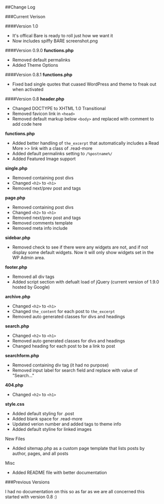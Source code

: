##Change Log

###Current Verison

####Version 1.0
- It's offical Bare is ready to roll just how we want it
- Now includes spiffy BARE screenshot.png

####Version 0.9.0
**functions.php**
- Removed default permalinks
- Added Theme Options

####Version 0.8.1
**functions.php**
- Fixed bad single quotes that cuased WordPress and theme to freak out when activated

####Version 0.8
**header.php**
- Changed DOCTYPE to XHTML 1.0 Transitional
- Removed favicon link in `<head>`
- Removed default markup below `<body>` and replaced with comment to add code here

**functions.php**
- Added better handling of `the_excerpt` that automatically includes a Read More >> link with a class of .read-more
- Added default permalinks setting to `/%postname%/`
- Added Featured Image support

**single.php**
- Removed containing post divs
- Changed `<h2>` to `<h1>`
- Removed next/prev post and tags

**page.php**
- Removed containing post divs
- Changed `<h2>` to `<h1>`
- Removed next/prev post and tags
- Removed comments template
- Removed meta info include

**sidebar.php**
- Removed check to see if there were any widgets are not, and if not display some default widgets. Now it will only show widgets set in the WP Admin area.

**footer.php**
- Removed all div tags
- Added script section with defualt load of jQuery (current version of 1.9.0 hosted by Google)

**archive.php**
- Changed `<h2>` to `<h1>`
- Changed `the_content` for each post to `the_excerpt`
- Removed auto generated classes for divs and headings

**search.php**
- Changed `<h2>` to `<h1>`
- Removed auto generated classes for divs and headings
- Changed heading for each post to be a link to post

**searchform.php**
- Removed containing div tag (it had no purpose)
- Removed input label for search field and replace with value of "Search..."

**404.php**
- Changed `<h2>` to `<h1>`

**style.css**
- Added default styling for .post
- Added blank space for .read-more
- Updated verion number and added tags to theme info
- Added default styline for linked images

New Files
- Added sitemap.php as a custom page template that lists posts by author, pages, and all posts

Misc
- Added README file with better documentation

###Previous Versions

I had no documentation on this so as far as we are all concerned this started with version 0.8 :)